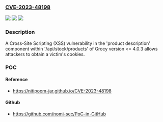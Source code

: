 ### [CVE-2023-48198](https://cve.mitre.org/cgi-bin/cvename.cgi?name=CVE-2023-48198)
![](https://img.shields.io/static/v1?label=Product&message=n%2Fa&color=blue)
![](https://img.shields.io/static/v1?label=Version&message=n%2Fa&color=blue)
![](https://img.shields.io/static/v1?label=Vulnerability&message=n%2Fa&color=brighgreen)

### Description

A Cross-Site Scripting (XSS) vulnerability in the 'product description' component within '/api/stock/products' of Grocy version <= 4.0.3 allows attackers to obtain a victim's cookies.

### POC

#### Reference
- https://nitipoom-jar.github.io/CVE-2023-48198

#### Github
- https://github.com/nomi-sec/PoC-in-GitHub

